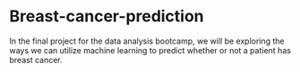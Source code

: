 # Breast-cancer-prediction
In the final project for the data analysis bootcamp, we will be exploring the ways we can utilize machine learning to predict whether or not a patient has breast cancer. 
